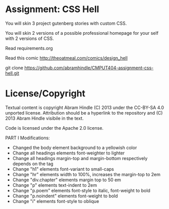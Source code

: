 Assignment: CSS Hell
====================

You will skin 3 project gutenberg stories with custom CSS.

You will skin 2 versions of a possible professional homepage for your
self with 2 versions of CSS.

Read requirements.org

Read this comic http://theoatmeal.com/comics/design_hell

git clone https://github.com/abramhindle/CMPUT404-assignment-css-hell.git

License/Copyright
=================

Textual content is copyright Abram Hindle (C) 2013 under the CC-BY-SA
4.0 unported license. Attribution should be a hyperlink to the
repository and (C) 2013 Abram Hindle visibile in the text.

Code is licensed under the Apache 2.0 license.

PART I Modifications: 
* Changed the body element background to a yellowish color
* Change all headings elements font-weighter to lighter
* Change all headings margin-top and margin-bottom respectively depends on the tag
* Change "h1" elements font-variant to small-caps 
* Change "hr" elements width to 100%, increases the margin-top to 2em
* Change "div.chapter" elements margin top to 50 em
* Change "p" elements text-indent to 2em
* Change "p.poem" elements font-style to italic, font-weight to bold
* Change "p.noindent" elements font-weight to bold
* Change "i" elements font-style to oblique

